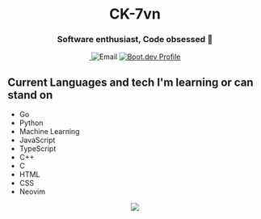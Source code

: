 
<h1 align="center">CK-7vn</h1> 
<h3 align="center">Software enthusiast, Code obsessed 🚀</h3>
<div align="center">
<img style="justify-content: center; align-items: center; " src="https://komarev.com/ghpvc/?username=CK-7vn&style=flat-square&color=blue" alt=""/><a style="justify-content: center; align-items: right; " href="mailto:keighan.robichaudgriffin@maine.edu"> </a><img src="https://img.shields.io/badge/Email%20Me!-fire" alt="Email"></a> <a style="justify-content: center; align-items: right;" href="https://www.boot.dev/u/ck-7vn"> <img src="https://img.shields.io/badge/Boot.dev-Profile-blue" alt="Boot.dev Profile"></a>
</div>



## Current Languages and tech I'm learning or can stand on 
- Go
- Python
- Machine Learning
- JavaScript
- TypeScript
- C++
- C
- HTML
- CSS
- Neovim

<div align="center">
  <p></p>
<img src="https://github-readme-stats.vercel.app/api/top-langs/?username=CK-7vn&layout=compact"/>
</div>

